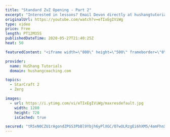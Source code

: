 ```yaml
---
title: "Standard ZvZ Opening - Part 2"
excerpt: "Interested in lessons? Email Devon directly at hushangtutorials@outlook.com ------------------------------------------------------------------------------------------------------- Want to support HuShang Tutorials directly? Patreon is a website where you can contribute a monthly donation that will help"
originalUrl: https://youtube.com/watch?v=eTIxEgIViWg
type: video
price: Free
length: PT12M35S
publishedDateTime: 2020-05-27T21:40:25Z
heat: 50

featuredContent: "<iframe width=\"800\" height=\"500\" frameborder=\"0\" src=\"https://www.youtube.com/embed/eTIxEgIViWg\" allow=\"accelerometer; autoplay; encrypted-media; gyroscope; picture-in-picture\" allowfullscreen></iframe>"

provider:
  name: HuShang Tutorials
  domain: hushangcoaching.com

topics:
  - StarCraft 2
  - Zerg

images:
  - url: https://i.ytimg.com/vi/eTIxEgIViWg/maxresdefault.jpg
    width: 1280
    height: 720
    isCached: true

secured: "tR5xN0CZU1rAgondZPGS3PbBl9Ybjh6yPlXGC/O7wOLRzgEi6hXM5/4amFhnXeHamCIb/+2xMgPSW3n8FM4O1A4phDbyGrwulAuoYtYx+FRAzJmMOa0vAgKoQs1bAj3Zcw8W+4i5JWqnB7jnKePeIBdXng52c1hW0GbkU2GCl9vZF9VOE2oxA8At4j4zElGubj3VPzNWAj7uuOqwScxrveNa0CPJnhUQTuuvWCFXDlZ42WaXxOD+cr45CmNg9FIKfljE4vvOA6iZtsE3nwQb2uwGjIwoks88CWlb7plLe0VBp9gmcKpMZm/qTISXygH+nWGJ4qqIpE7a9ti4mNySeGuUt7BBRELA9AMtR/sSNTGkuZwXRzB8FoCdZhApJ5ynpP/CZL0qPlbzpPghkp9O6t4X4fZBNhSB+92tS44c01I=;TFTvMSoFSbGBjrQTSyrNhg=="
---
```


